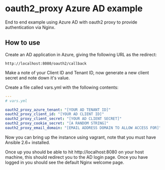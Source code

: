# oauth2_proxy Azure AD example

End to end example using Azure AD with oauth2 proxy to provide 
authentication via Nginx.

## How to use

Create an AD application in Azure, giving the following URL as the redirect:

```
http://localhost:8080/oauth2/callback
```

Make a note of your Client ID and Tenant ID, now generate a new 
client secret and note down it's value.

Create a file called vars.yml with the following contents:

```YAML
---
# vars.yml

oauth2_proxy_azure_tenant: "[YOUR AD TENANT ID]"
oauth2_proxy_client_id: "[YOUR AD CLIENT ID]"
oauth2_proxy_client_secret: "[YOUR AD CLIENT SECRET]"
oauth2_proxy_cookie_secret: "[A RANDOM STRING]"
oauth2_proxy_email_domain: "[EMAIL ADDRESS DOMAIN TO ALLOW ACCESS FOR]"
```

Now you can bring up the instance using vagrant, note that you
must have Ansible 2.6+ installed.

Once up you should be able to hit http://localhost:8080 on your 
host machine, this should redirect you to the AD login page. Once
you have logged in you should see the default Nginx welcome page.
